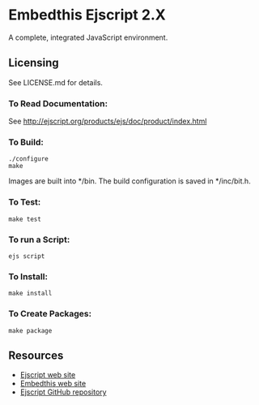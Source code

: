 Embedthis Ejscript 2.X
===

A complete, integrated JavaScript environment.

Licensing
---
See LICENSE.md for details.

### To Read Documentation:

  See http://ejscript.org/products/ejs/doc/product/index.html

### To Build:

    ./configure
    make

Images are built into */bin. The build configuration is saved in */inc/bit.h.

### To Test:

    make test

### To run a Script:

    ejs script

### To Install:

    make install

### To Create Packages:

    make package

Resources
---
  - [Ejscript web site](http://ejscript.org/)
  - [Embedthis web site](http://embedthis.com/)
  - [Ejscript GitHub repository](http://github.com/embedthis/ejs-2)
